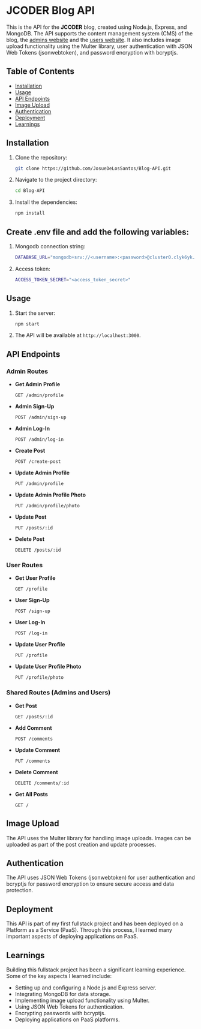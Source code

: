 # JCODER Blog API

This is the API for the **JCODER** blog, created using Node.js, Express, and MongoDB. The API supports the content management system (CMS) of the blog, the [admins website](https://blog-api-admin-page.vercel.app/) and the [users website](https://blog-api-users-page.vercel.app/). It also includes image upload functionality using the Multer library, user authentication with JSON Web Tokens (jsonwebtoken), and password encryption with bcryptjs.

## Table of Contents

-   [Installation](#installation)
-   [Usage](#usage)
-   [API Endpoints](#api-endpoints)
-   [Image Upload](#image-upload)
-   [Authentication](#authentication)
-   [Deployment](#deployment)
-   [Learnings](#learnings)

## Installation

1. Clone the repository:
    ```bash
    git clone https://github.com/JosueDeLosSantos/Blog-API.git
    ```
2. Navigate to the project directory:
    ```bash
    cd Blog-API
    ```
3. Install the dependencies:
    ```bash
    npm install
    ```

## Create .env file and add the following variables:

1. Mongodb connection string:
    ```bash
    DATABASE_URL="mongodb+srv://<username>:<password>@cluster0.clyk6yk.mongodb.net/<databasename>?retryWrites=true&w=majority&appName=Cluster0"
    ```
2. Access token:
    ```bash
    ACCESS_TOKEN_SECRET="<access_token_secret>"
    ```

## Usage

1. Start the server:
    ```bash
    npm start
    ```
2. The API will be available at `http://localhost:3000`.

## API Endpoints

### Admin Routes

-   **Get Admin Profile**
    ```http
    GET /admin/profile
    ```
-   **Admin Sign-Up**
    ```http
    POST /admin/sign-up
    ```
-   **Admin Log-In**
    ```http
    POST /admin/log-in
    ```
-   **Create Post**
    ```http
    POST /create-post
    ```
-   **Update Admin Profile**
    ```http
    PUT /admin/profile
    ```
-   **Update Admin Profile Photo**
    ```http
    PUT /admin/profile/photo
    ```
-   **Update Post**
    ```http
    PUT /posts/:id
    ```
-   **Delete Post**
    ```http
    DELETE /posts/:id
    ```

### User Routes

-   **Get User Profile**
    ```http
    GET /profile
    ```
-   **User Sign-Up**
    ```http
    POST /sign-up
    ```
-   **User Log-In**
    ```http
    POST /log-in
    ```
-   **Update User Profile**
    ```http
    PUT /profile
    ```
-   **Update User Profile Photo**
    ```http
    PUT /profile/photo
    ```

### Shared Routes (Admins and Users)

-   **Get Post**
    ```http
    GET /posts/:id
    ```
-   **Add Comment**
    ```http
    POST /comments
    ```
-   **Update Comment**
    ```http
    PUT /comments
    ```
-   **Delete Comment**
    ```http
    DELETE /comments/:id
    ```
-   **Get All Posts**
    ```http
    GET /
    ```

## Image Upload

The API uses the Multer library for handling image uploads. Images can be uploaded as part of the post creation and update processes.

## Authentication

The API uses JSON Web Tokens (jsonwebtoken) for user authentication and bcryptjs for password encryption to ensure secure access and data protection.

## Deployment

This API is part of my first fullstack project and has been deployed on a Platform as a Service (PaaS). Through this process, I learned many important aspects of deploying applications on PaaS.

## Learnings

Building this fullstack project has been a significant learning experience. Some of the key aspects I learned include:

-   Setting up and configuring a Node.js and Express server.
-   Integrating MongoDB for data storage.
-   Implementing image upload functionality using Multer.
-   Using JSON Web Tokens for authentication.
-   Encrypting passwords with bcryptjs.
-   Deploying applications on PaaS platforms.

